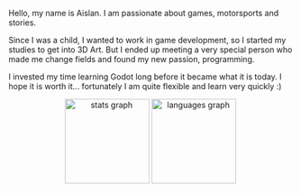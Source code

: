 Hello, my name is Aislan. I am passionate about games, motorsports and stories.

Since I was a child, I wanted to work in game development, so I started my studies to get into 3D Art. But I ended up meeting a very special person who made me change fields and found my new passion, programming.

I invested my time learning Godot long before it became what it is today. I hope it is worth it... fortunately I am quite flexible and learn very quickly :)

<div align="center">
  <img src="https://github-readme-stats.vercel.app/api?username=a6xdev&hide_title=false&hide_rank=false&show_icons=true&include_all_commits=true&count_private=true&disable_animations=false&theme=dracula&locale=en&hide_border=false" height="150" alt="stats graph"  />
  <img src="https://github-readme-stats.vercel.app/api/top-langs?username=a6xdev&locale=en&hide_title=false&layout=compact&card_width=320&langs_count=5&theme=dracula&hide_border=false" height="150" alt="languages graph"  />
</div>
